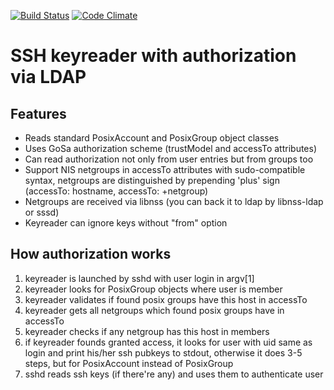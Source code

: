 [![Build Status](https://travis-ci.org/rambler-oss/keyreader.svg?branch=master)](https://travis-ci.org/rambler-oss/keyreader)
[![Code Climate](https://codeclimate.com/github/rambler-oss/keyreader/badges/gpa.svg)](https://codeclimate.com/github/rambler-oss/keyreader)

SSH keyreader with authorization via LDAP
=========================================

Features
--------
* Reads standard PosixAccount and PosixGroup object classes
* Uses GoSa authorization scheme (trustModel and accessTo attributes)
* Can read authorization not only from user entries but from groups too
* Support NIS netgroups in accessTo attributes with sudo-compatible syntax,
    netgroups are distinguished by prepending 'plus' sign
	(accessTo: hostname, accessTo: +netgroup)
* Netgroups are received via libnss (you can back it to ldap by libnss-ldap or sssd)
* Keyreader can ignore keys without "from" option

How authorization works
-----------------------
1. keyreader is launched by sshd with user login in argv[1]
2. keyreader looks for PosixGroup objects where user is member
3. keyreader validates if found posix groups have this host in accessTo
4. keyreader gets all netgroups which found posix groups have in accessTo
5. keyreader checks if any netgroup has this host in members
6. if keyreader founds granted access, it looks for user with uid same as login
    and print his/her ssh pubkeys to stdout, otherwise it does 3-5 steps, but
	for PosixAccount instead of PosixGroup
7. sshd reads ssh keys (if there're any) and uses them to authenticate user
